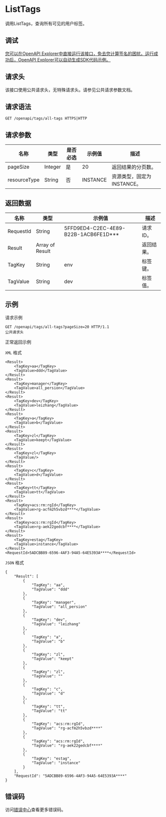 # ListTags

调用ListTags，查询所有可见的用户标签。

## 调试

[您可以在OpenAPI Explorer中直接运行该接口，免去您计算签名的困扰。运行成功后，OpenAPI Explorer可以自动生成SDK代码示例。](https://api.aliyun.com/#product=elasticsearch&api=ListTags&type=ROA&version=2017-06-13)

## 请求头

该接口使用公共请求头，无特殊请求头。请参见公共请求参数文档。

## 请求语法

```
GET /openapi/tags/all-tags HTTPS|HTTP
```

## 请求参数

|名称|类型|是否必选|示例值|描述|
|--|--|----|---|--|
|pageSize|Integer|是|20|返回结果的分页数。 |
|resourceType|String|否|INSTANCE|资源类型，固定为INSTANCE。 |

## 返回数据

|名称|类型|示例值|描述|
|--|--|---|--|
|RequestId|String|5FFD9ED4-C2EC-4E89-B22B-1ACB6FE1D\*\*\*|请求ID。 |
|Result|Array of Result| |返回结果。 |
|TagKey|String|env|标签键。 |
|TagValue|String|dev|标签值。 |

## 示例

请求示例

```
GET /openapi/tags/all-tags?pageSize=20 HTTP/1.1
公共请求头
```

正常返回示例

`XML` 格式

```
<Result>
    <TagKey>aa</TagKey>
    <TagValue>ddd</TagValue>
</Result>
<Result>
    <TagKey>manager</TagKey>
    <TagValue>all_persion</TagValue>
</Result>
<Result>
    <TagKey>dev</TagKey>
    <TagValue>leizhang</TagValue>
</Result>
<Result>
    <TagKey>a</TagKey>
    <TagValue>b</TagValue>
</Result>
<Result>
    <TagKey>zl</TagKey>
    <TagValue>keept</TagValue>
</Result>
<Result>
    <TagKey>zl</TagKey>
    <TagValue/>
</Result>
<Result>
    <TagKey>c</TagKey>
    <TagValue>d</TagValue>
</Result>
<Result>
    <TagKey>tt</TagKey>
    <TagValue>tt</TagValue>
</Result>
<Result>
    <TagKey>acs:rm:rgId</TagKey>
    <TagValue>rg-acfm2h5vbzd****</TagValue>
</Result>
<Result>
    <TagKey>acs:rm:rgId</TagKey>
    <TagValue>rg-aek22gedcbf****</TagValue>
</Result>
<Result>
    <TagKey>estag</TagKey>
    <TagValue>instance</TagValue>
</Result>
<RequestId>5ADCBB89-6596-4AF3-94A5-64E5393A****</RequestId>
```

`JSON` 格式

```
{
	"Result": [
		{
			"TagKey": "aa",
			"TagValue": "ddd"
		},
		{
			"TagKey": "manager",
			"TagValue": "all_persion"
		},
		{
			"TagKey": "dev",
			"TagValue": "leizhang"
		},
		{
			"TagKey": "a",
			"TagValue": "b"
		},
		{
			"TagKey": "zl",
			"TagValue": "keept"
		},
		{
			"TagKey": "zl",
			"TagValue": ""
		},
		{
			"TagKey": "c",
			"TagValue": "d"
		},
		{
			"TagKey": "tt",
			"TagValue": "tt"
		},
		{
			"TagKey": "acs:rm:rgId",
			"TagValue": "rg-acfm2h5vbzd****"
		},
		{
			"TagKey": "acs:rm:rgId",
			"TagValue": "rg-aek22gedcbf****"
		},
		{
			"TagKey": "estag",
			"TagValue": "instance"
		}
	],
	"RequestId": "5ADCBB89-6596-4AF3-94A5-64E5393A****"
}
```

## 错误码

访问[错误中心](https://error-center.aliyun.com/status/product/elasticsearch)查看更多错误码。

